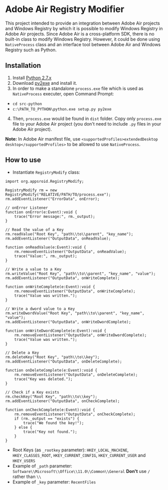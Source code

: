 # Adobe Air Registry Modifier

This project intended to provide an integration between Adobe Air projects and Windows Registry by which it is possible to modify Windows Registry in Adobe Air projects. Since Adobe Air is a cross-platform SDK, there is no built-in class to modify Windows Registry. However, it could be done using `NativeProcess` class and an interface tool between Adobe Air and Windows Registry such as Python.

## Installation

1. Install [Python 2.7.x](https://www.python.org/downloads/)
2. Download [py2exe](http://sourceforge.net/projects/py2exe/files/py2exe/0.6.9/py2exe-0.6.9.win32-py2.7.exe/download) and install it.
3. In order to make a standalone `process.exe` file which is used as `NativeProcess` executer, open Command Prompt:
  * `cd src-python`
  * `c:\PATH_TO_PYTHON\python.exe setup.py py2exe`
4. Then, `process.exe` would be found in `dist` folder. Copy only `process.exe` file to your Adobe Air project (you don't need to include `.py` files in your Adobe Air project).

**Note:** In Adobe Air manifest file, use `<supportedProfiles>extendedDesktop desktop</supportedProfiles>` to be allowed to use `NativeProcess`.

## How to use

+ Instantiate `RegistryModify` class:

```as3
import org.appsroid.RegistryModify;

RegistryModify rm = new RegistryModify("RELATIVE/PATH/TO/process.exe");
rm.addEventListener("ErrorData", onError);

// onError Listener
function onError(e:Event):void {
    trace("Error message:", rm._output);
}

// Read the value of a Key
rm.readValue("Root Key", "path\\to\\parent", "key_name");
rm.addEventListener("OutputData", onReadValue);

function onReadValue(e:Event):void {
    rm.removeEventListener("OutputData", onReadValue);
    trace("Value:", rm._output);
}

// Write a value to a Key
rm.writeValue("Root Key", "path\\to\\parent", "key_name", "value");
rm.addEventListener("OutputData", onWriteComplete);

function onWriteComplete(e:Event):void {
    rm.removeEventListener("OutputData", onWriteComplete);
    trace("Value was written.");
}

// Write a dword value to a Key
rm.writeDwordValue("Root Key", "path\\to\\parent", "key_name", "value");
rm.addEventListener("OutputData", onWriteDwordComplete);

function onWriteDwordComplete(e:Event):void {
    rm.removeEventListener("OutputData", onWriteDwordComplete);
    trace("Value was written.");
}

// Delete a Key
rm.deleteKey("Root Key", "path\\to\\key");
rm.addEventListener("OutputData", onDeleteComplete);

function onDeleteComplete(e:Event):void {
    rm.removeEventListener("OutputData", onDeleteComplete);
    trace("Key was deleted.");
}

// Check if a Key exists
rm.checkKey("Root Key", "path\\to\\key");
rm.addEventListener("OutputData", onCheckComplete);

function onCheckComplete(e:Event):void {
    rm.removeEventListener("OutputData", onCheckComplete);
    if (rm._output == "exists") {
        trace("We found the key!");
    } else {
        trace("Key not found.");
    }
}
```

+ Root Keys (as `_rootkey` parameter): `HKEY_LOCAL_MACHINE`, `HKEY_CLASSES_ROOT`, `HKEY_CURRENT_CONFIG`, `HKEY_CURRENT_USER` and `HKEY_USERS`
+ Example of `_path` parameter: `Software\\Microsoft\\Office\\11.0\\Common\\General` **Don't** use `/` rather than `\\`
+ Example of `_key` parameter: `RecentFiles`
